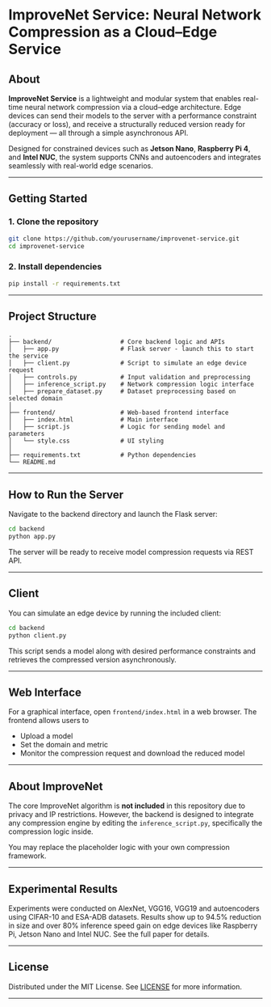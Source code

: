# ImproveNet Service: Neural Network Compression as a Cloud–Edge Service

## About
**ImproveNet Service** is a lightweight and modular system that enables real-time neural network compression via a cloud–edge architecture. Edge devices can send their models to the server with a performance constraint (accuracy or loss), and receive a structurally reduced version ready for deployment — all through a simple asynchronous API.

Designed for constrained devices such as **Jetson Nano**, **Raspberry Pi 4**, and **Intel NUC**, the system supports CNNs and autoencoders and integrates seamlessly with real-world edge scenarios.

---

## Getting Started

### 1. Clone the repository

```bash
git clone https://github.com/yourusername/improvenet-service.git
cd improvenet-service
```

### 2. Install dependencies

```bash
pip install -r requirements.txt
```


---

## Project Structure

```
.
├── backend/                   # Core backend logic and APIs
│   ├── app.py                 # Flask server - launch this to start the service
│   ├── client.py              # Script to simulate an edge device request
│   ├── controls.py            # Input validation and preprocessing
│   ├── inference_script.py    # Network compression logic interface
│   ├── prepare_dataset.py     # Dataset preprocessing based on selected domain
│
├── frontend/                  # Web-based frontend interface
│   ├── index.html             # Main interface
│   ├── script.js              # Logic for sending model and parameters
│   └── style.css              # UI styling
│
├── requirements.txt           # Python dependencies
└── README.md
```

---

##  How to Run the Server

Navigate to the backend directory and launch the Flask server:

```bash
cd backend
python app.py
```

The server will be ready to receive model compression requests via REST API.

---

## Client

You can simulate an edge device by running the included client:

```bash
cd backend
python client.py
```

This script sends a model along with desired performance constraints and retrieves the compressed version asynchronously.

---

## Web Interface

For a graphical interface, open `frontend/index.html` in a web browser. The frontend allows users to

- Upload a model
- Set the domain and metric
- Monitor the compression request and download the reduced model

---

## About ImproveNet

The core ImproveNet algorithm is **not included** in this repository due to privacy and IP restrictions. However, the backend is designed to integrate any compression engine by editing the `inference_script.py`, specifically the compression logic inside.

You may replace the placeholder logic with your own compression framework.

---

## Experimental Results

Experiments were conducted on AlexNet, VGG16, VGG19 and autoencoders using CIFAR-10 and ESA-ADB datasets. Results show up to 94.5% reduction in size and over 80% inference speed gain on edge devices like Raspberry Pi, Jetson Nano and Intel NUC. See the full paper for details.

---

## License

Distributed under the MIT License. See [LICENSE](LICENSE) for more information.

---

